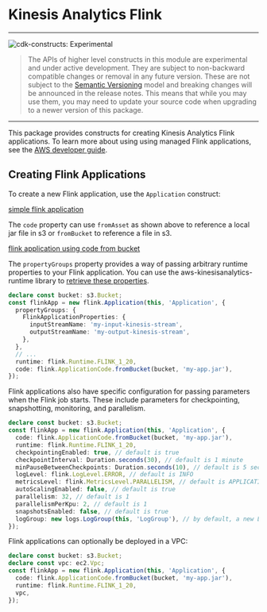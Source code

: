 # Kinesis Analytics Flink
<!--BEGIN STABILITY BANNER-->

---

![cdk-constructs: Experimental](https://img.shields.io/badge/cdk--constructs-experimental-important.svg?style=for-the-badge)

> The APIs of higher level constructs in this module are experimental and under active development.
> They are subject to non-backward compatible changes or removal in any future version. These are
> not subject to the [Semantic Versioning](https://semver.org/) model and breaking changes will be
> announced in the release notes. This means that while you may use them, you may need to update
> your source code when upgrading to a newer version of this package.

---

<!--END STABILITY BANNER-->

This package provides constructs for creating Kinesis Analytics Flink
applications. To learn more about using using managed Flink applications, see
the [AWS developer
guide](https://docs.aws.amazon.com/kinesisanalytics/latest/java/).

## Creating Flink Applications

To create a new Flink application, use the `Application` construct:

[simple flink application](test/integ.application.lit.ts)

The `code` property can use `fromAsset` as shown above to reference a local jar
file in s3 or `fromBucket` to reference a file in s3.

[flink application using code from bucket](test/integ.application-code-from-bucket.lit.ts)

The `propertyGroups` property provides a way of passing arbitrary runtime
properties to your Flink application. You can use the
aws-kinesisanalytics-runtime library to [retrieve these
properties](https://docs.aws.amazon.com/kinesisanalytics/latest/java/how-properties.html#how-properties-access).

```ts
declare const bucket: s3.Bucket;
const flinkApp = new flink.Application(this, 'Application', {
  propertyGroups: {
    FlinkApplicationProperties: {
      inputStreamName: 'my-input-kinesis-stream',
      outputStreamName: 'my-output-kinesis-stream',
    },
  },
  // ...
  runtime: flink.Runtime.FLINK_1_20,
  code: flink.ApplicationCode.fromBucket(bucket, 'my-app.jar'),
});
```

Flink applications also have specific configuration for passing parameters
when the Flink job starts. These include parameters for checkpointing,
snapshotting, monitoring, and parallelism.

```ts
declare const bucket: s3.Bucket;
const flinkApp = new flink.Application(this, 'Application', {
  code: flink.ApplicationCode.fromBucket(bucket, 'my-app.jar'),
  runtime: flink.Runtime.FLINK_1_20,
  checkpointingEnabled: true, // default is true
  checkpointInterval: Duration.seconds(30), // default is 1 minute
  minPauseBetweenCheckpoints: Duration.seconds(10), // default is 5 seconds
  logLevel: flink.LogLevel.ERROR, // default is INFO
  metricsLevel: flink.MetricsLevel.PARALLELISM, // default is APPLICATION
  autoScalingEnabled: false, // default is true
  parallelism: 32, // default is 1
  parallelismPerKpu: 2, // default is 1
  snapshotsEnabled: false, // default is true
  logGroup: new logs.LogGroup(this, 'LogGroup'), // by default, a new LogGroup will be created
});
```

Flink applications can optionally be deployed in a VPC:

```ts
declare const bucket: s3.Bucket;
declare const vpc: ec2.Vpc;
const flinkApp = new flink.Application(this, 'Application', {
  code: flink.ApplicationCode.fromBucket(bucket, 'my-app.jar'),
  runtime: flink.Runtime.FLINK_1_20,
  vpc,
});
```
